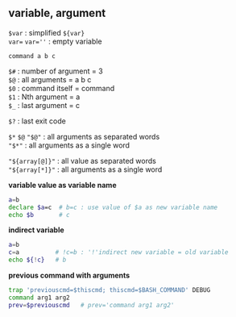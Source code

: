 variable, argument
---

`$var` : simplified `${var}`  
`var=` `var=''` : empty variable

`command a b c`  

`$#` : number of argument = 3  
`$@` : all arguments      = a b c  
`$0` : command itself     = command  
`$1` : Nth argument       = a  
`$_` : last argument      = c  

`$?` : last exit code  

`$*` `$@` `"$@"` : all arguments as separated words   
`"$*"` : all arguments as a single word  

`"${array[@]}"` : all value as separated words  
`"${array[*]}"` : all arguments as a single word  

**variable value as variable name**
```sh
a=b
declare $a=c  # b=c : use value of $a as new variable name
echo $b       # c
```

**indirect variable**
```sh
a=b
c=a          # !c=b : '!'indirect new variable = old variable
echo ${!c}   # b
```

**previous command with arguments**
```sh
trap 'previouscmd=$thiscmd; thiscmd=$BASH_COMMAND' DEBUG
command arg1 arg2
prev=$previouscmd   # prev='command arg1 arg2'
```

